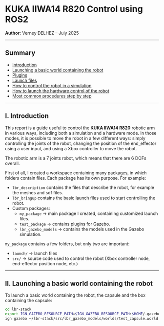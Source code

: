 # **KUKA IIWA14 R820 Control using ROS2**  
**Author:** Verney DELHEZ – July 2025  

---

## **Summary**

- [Introduction](#i-introduction)  
- [Launching a basic world containing the robot](#ii-launching-a-basic-world-containing-the-robot)  
- [Plugins](#iii-plugins)  
- [Launch files](#iv-launch-files)  
- [How to control the robot in a simulation](#v-how-to-control-the-robot-with-the-simulation)  
- [How to launch the hardware control of the robot](#vi-how-to-launch-the-hardware-control-of-the-robot)  
- [Most common procedures step by step](#vii-most-common-procedures-step-by-step)  

---

## **I. Introduction**

This report is a guide useful to control the **KUKA IIWA14 R820** robotic arm in various ways, including both a simulation and a hardware mode. In those modes, it is possible to move the robot in a few different ways: simply controlling the joints of the robot, changing the position of the end_effector using a user input, and using a Xbox controller to move the robot.  

The robotic arm is a 7 joints robot, which means that there are 6 DOFs overall.  

First of all, I created a workspace containing many packages, in which folders contain files. Each package has its own purpose. For example:  
- `lbr_description` contains the files that describe the robot, for example the meshes and sdf files.  
- `lbr_bringup` contains the basic launch files used to start controlling the robot.  
- Custom packages:  
  - `my_package` → main package I created, containing customized launch files.  
  - `test_package` → contains plugins for Gazebo.  
  - `lbr_gazebo_models` → contains the models used in the Gazebo simulation.  

`my_package` contains a few folders, but only two are important:  
- `launch/` → launch files  
- `src/` → source code used to control the robot (Xbox controller node, end-effector position node, etc.)  

---

## **II. Launching a basic world containing the robot**

To launch a basic world containing the robot, the capsule and the box containing the capsule:  

```bash
cd lbr-stack  
export IGN_GAZEBO_RESOURCE_PATH=$IGN_GAZEBO_RESOURCE_PATH:$HOME/.gazebo/models
ign gazebo ~/lbr-stack/src/lbr_gazebo_models/worlds/test_capsule.world

